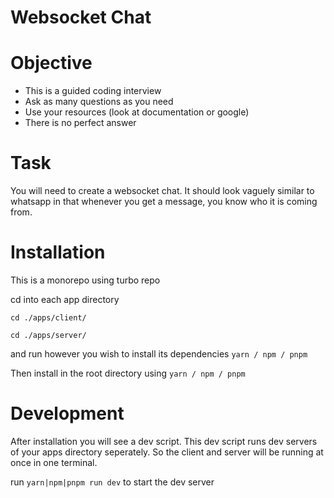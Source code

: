 # Websocket Chat

# Objective

- This is a guided coding interview
- Ask as many questions as you need
- Use your resources (look at documentation or google)
- There is no perfect answer

# Task

You will need to create a websocket chat. It should look vaguely similar to whatsapp in that whenever you get a message, you know who it is coming from.

# Installation

This is a monorepo using turbo repo

cd into each app directory

```
cd ./apps/client/

cd ./apps/server/
```

and run however you wish to install its dependencies `yarn / npm / pnpm`

Then install in the root directory using `yarn / npm / pnpm`

# Development

After installation you will see a dev script. This dev script runs dev servers of your apps directory seperately. So the client and server will be running at once in one terminal.

run `yarn|npm|pnpm run dev` to start the dev server
